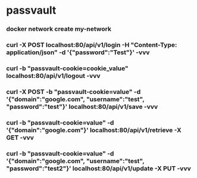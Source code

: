 # passvault

### docker network create my-network

### curl -X POST  localhost:80/api/v1/login  -H "Content-Type: application/json" -d '{"password":"Test"}' -vvv

### curl -b "passvault-cookie=cookie_value"  localhost:80/api/v1/logout -vvv

### curl -X POST -b "passvault-cookie=value" -d '{"domain":"google.com", "username":"test", "password":"test"}' localhost:80/api/v1/save -vvv

### curl -b "passvault-cookie=value" -d '{"domain":"google.com"}' localhost:80/api/v1/retrieve -X GET -vvv

### curl -b "passvault-cookie=value" -d '{"domain":"google.com", "username":"test", "password":"test2"}' localhost:80/api/v1/update -X PUT -vvv